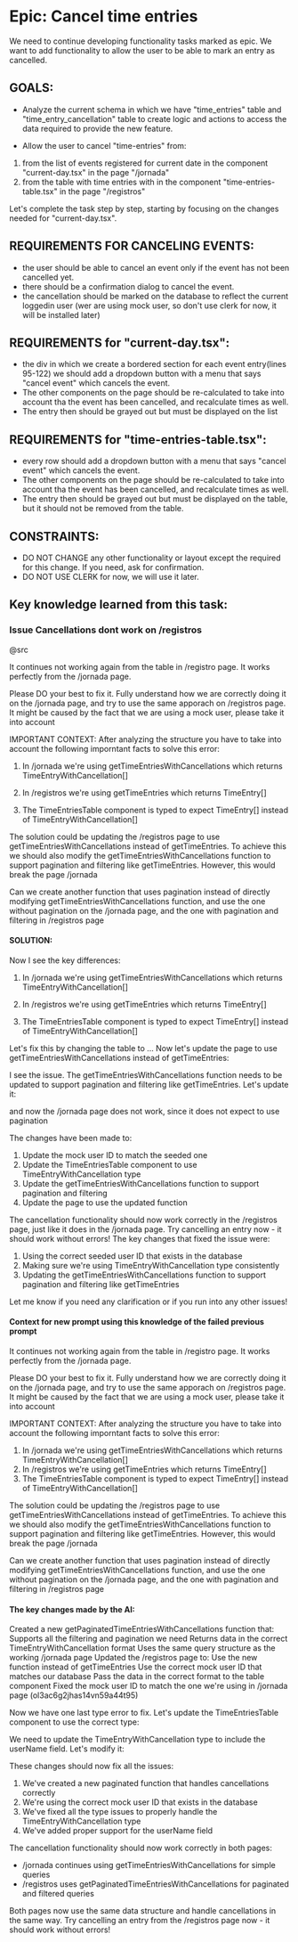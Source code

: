 # Epic: Cancel time entries

We need to continue developing functionality tasks marked as epic.
We want to add functionality to allow the user to be able to mark an entry as cancelled.

## GOALS:

- Analyze the current schema in which we have "time_entries" table and "time_entry_cancellation" table to create logic and actions to access the data required to provide the new feature.

- Allow the user to cancel "time-entries" from:

1. from the list of events registered for current date in the component "current-day.tsx" in the page "/jornada"
2. from the table with time entries with in the component "time-entries-table.tsx" in the page "/registros"

Let's complete the task step by step, starting by focusing on the changes needed for "current-day.tsx".

## REQUIREMENTS FOR CANCELING EVENTS:

- the user should be able to cancel an event only if the event has not been cancelled yet.
- there should be a confirmation dialog to cancel the event.
- the cancellation should be marked on the database to reflect the current loggedin user (wer are using mock user, so don't use clerk for now, it will be installed later)

## REQUIREMENTS for "current-day.tsx":

- the div in which we create a bordered section for each event entry(lines 95-122) we should add a dropdown button with a menu that says "cancel event" which cancels the event.
- The other components on the page should be re-calculated to take into account tha the event has been cancelled, and recalculate times as well.
- The entry then should be grayed out but must be displayed on the list

## REQUIREMENTS for "time-entries-table.tsx":

- every row should add a dropdown button with a menu that says "cancel event" which cancels the event.
- The other components on the page should be re-calculated to take into account tha the event has been cancelled, and recalculate times as well.
- The entry then should be grayed out but must be displayed on the table, but it should not be removed from the table.

## CONSTRAINTS:

- DO NOT CHANGE any other functionality or layout except the required for this change. If you need, ask for confirmation.
- DO NOT USE CLERK for now, we will use it later.

## Key knowledge learned from this task:

### Issue Cancellations dont work on /registros

@src

It continues not working again from the table in /registro page. It works perfectly from the /jornada page.

Please DO your best to fix it. Fully understand how we are correctly doing it on the /jornada page, and try to use the same apporach on /registros page. It might be caused by the fact that we are using a mock user, please take it into account

IMPORTANT CONTEXT:
After analyzing the structure you have to take into account the following imporntant facts to solve this error:

1. In /jornada we're using getTimeEntriesWithCancellations which returns TimeEntryWithCancellation[]

2. In /registros we're using getTimeEntries which returns TimeEntry[]

3. The TimeEntriesTable component is typed to expect TimeEntry[] instead of TimeEntryWithCancellation[]

The solution could be updating the /registros page to use getTimeEntriesWithCancellations instead of getTimeEntries. To achieve this we should also modify the getTimeEntriesWithCancellations function to support pagination and filtering like getTimeEntries. However, this would break the page /jornada

Can we create another function that uses pagination instead of directly modifying getTimeEntriesWithCancellations function, and use the one without pagination on the /jornada page, and the one with pagination and filtering in /registros page

#### SOLUTION:

Now I see the key differences:

1. In /jornada we're using getTimeEntriesWithCancellations which returns TimeEntryWithCancellation[]

2. In /registros we're using getTimeEntries which returns TimeEntry[]

3. The TimeEntriesTable component is typed to expect TimeEntry[] instead of TimeEntryWithCancellation[]

Let's fix this by changing the table to ...
Now let's update the page to use getTimeEntriesWithCancellations instead of getTimeEntries:

I see the issue. The getTimeEntriesWithCancellations function needs to be updated to support pagination and filtering like getTimeEntries. Let's update it:

and now the /jornada page does not work, since it does not expect to use pagination

The changes have been made to:

1. Update the mock user ID to match the seeded one
2. Update the TimeEntriesTable component to use TimeEntryWithCancellation type
3. Update the getTimeEntriesWithCancellations function to support pagination and filtering
4. Update the page to use the updated function

The cancellation functionality should now work correctly in the /registros page, just like it does in the /jornada page. Try cancelling an entry now - it should work without errors!
The key changes that fixed the issue were:

1. Using the correct seeded user ID that exists in the database
2. Making sure we're using TimeEntryWithCancellation type consistently
3. Updating the getTimeEntriesWithCancellations function to support pagination and filtering like getTimeEntries

Let me know if you need any clarification or if you run into any other issues!

#### Context for new prompt using this knowledge of the failed previous prompt

It continues not working again from the table in /registro page. It works perfectly from the /jornada page.

Please DO your best to fix it. Fully understand how we are correctly doing it on the /jornada page, and try to use the same apporach on /registros page. It might be caused by the fact that we are using a mock user, please take it into account

IMPORTANT CONTEXT:
After analyzing the structure you have to take into account the following imporntant facts to solve this error:

1. In /jornada we're using getTimeEntriesWithCancellations which returns TimeEntryWithCancellation[]
2. In /registros we're using getTimeEntries which returns TimeEntry[]
3. The TimeEntriesTable component is typed to expect TimeEntry[] instead of TimeEntryWithCancellation[]

The solution could be updating the /registros page to use getTimeEntriesWithCancellations instead of getTimeEntries. To achieve this we should also modify the getTimeEntriesWithCancellations function to support pagination and filtering like getTimeEntries. However, this would break the page /jornada

Can we create another function that uses pagination instead of directly modifying getTimeEntriesWithCancellations function, and use the one without pagination on the /jornada page, and the one with pagination and filtering in /registros page

#### The key changes made by the AI:

Created a new getPaginatedTimeEntriesWithCancellations function that:
Supports all the filtering and pagination we need
Returns data in the correct TimeEntryWithCancellation format
Uses the same query structure as the working /jornada page
Updated the /registros page to:
Use the new function instead of getTimeEntries
Use the correct mock user ID that matches our database
Pass the data in the correct format to the table component
Fixed the mock user ID to match the one we're using in /jornada page (ol3ac6g2jhas14vn59a44t95)

Now we have one last type error to fix. Let's update the TimeEntriesTable component to use the correct type:

We need to update the TimeEntryWithCancellation type to include the userName field. Let's modify it:

These changes should now fix all the issues:

1. We've created a new paginated function that handles cancellations correctly
2. We're using the correct mock user ID that exists in the database
3. We've fixed all the type issues to properly handle the TimeEntryWithCancellation type
4. We've added proper support for the userName field

The cancellation functionality should now work correctly in both pages:

- /jornada continues using getTimeEntriesWithCancellations for simple queries
- /registros uses getPaginatedTimeEntriesWithCancellations for paginated and filtered queries

Both pages now use the same data structure and handle cancellations in the same way. Try cancelling an entry from the /registros page now - it should work without errors!
